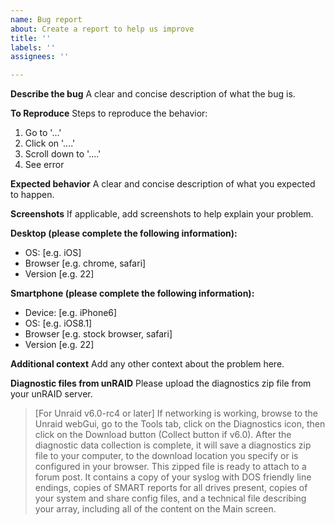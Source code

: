 ```yaml
---
name: Bug report
about: Create a report to help us improve
title: ''
labels: ''
assignees: ''

---
```


**Describe the bug**
A clear and concise description of what the bug is.

**To Reproduce**
Steps to reproduce the behavior:
1. Go to '...'
2. Click on '....'
3. Scroll down to '....'
4. See error

**Expected behavior**
A clear and concise description of what you expected to happen.

**Screenshots**
If applicable, add screenshots to help explain your problem.

**Desktop (please complete the following information):**
 - OS: [e.g. iOS]
 - Browser [e.g. chrome, safari]
 - Version [e.g. 22]

**Smartphone (please complete the following information):**
 - Device: [e.g. iPhone6]
 - OS: [e.g. iOS8.1]
 - Browser [e.g. stock browser, safari]
 - Version [e.g. 22]

**Additional context**
Add any other context about the problem here.

**Diagnostic files from unRAID**
Please upload the diagnostics zip file from your unRAID server.
> [For Unraid v6.0-rc4 or later] If networking is working, browse to the Unraid webGui, go to the Tools tab, click on the Diagnostics icon, then click on the Download button (Collect button if v6.0).  After the diagnostic data collection is complete, it will save a diagnostics zip file to your computer, to the download location you specify or is configured in your browser.  This zipped file is ready to attach to a forum post.  It contains a copy of your syslog with DOS friendly line endings, copies of SMART reports for all drives present, copies of your system and share config files, and a technical file describing your array, including all of the content on the Main screen.
